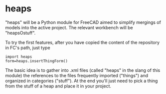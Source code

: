 # heaps
"heaps" will be a Python module for FreeCAD aimed to simplify mergings of models into the active project. The relevant workbench will be "heapsOstuff".

To try the first features, after you have copied the content of the repository in FC's path, just type

	import heaps
	form=heaps.insertThingForm()

The basic idea is to gather into .xml files (called "heaps" in the slang of this module) the references to the files frequently imported ("things") and organized in categories ("stuff").
At the end you'll just need to pick a thing from the stuff of a heap and place it in your project.
